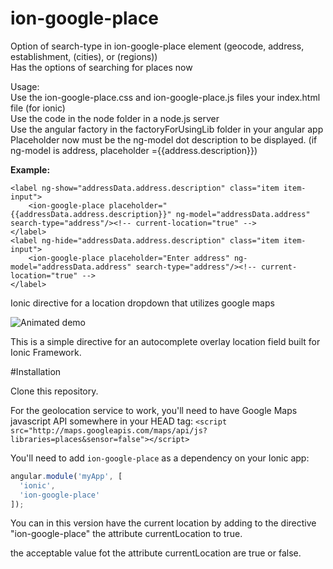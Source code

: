 ion-google-place
================

Option of search-type in ion-google-place element (geocode, address, establishment, (cities), or (regions)) <br />
Has the options of searching for places now <br />

Usage: <br />
Use the ion-google-place.css and ion-google-place.js files your index.html file (for ionic) <br />
Use the code in the node folder in a node.js server <br />
Use the angular factory in the factoryForUsingLib folder in your angular app <br />
Placeholder now must be the ng-model dot description to be displayed. (if ng-model is address, placeholder ={{address.description}}) <br />

**Example:**

```
<label ng-show="addressData.address.description" class="item item-input">
    <ion-google-place placeholder="{{addressData.address.description}}" ng-model="addressData.address" search-type="address"/><!-- current-location="true" -->
</label>
<label ng-hide="addressData.address.description" class="item item-input">
    <ion-google-place placeholder="Enter address" ng-model="addressData.address" search-type="address"/><!-- current-location="true" -->
</label>
```

Ionic directive for a location dropdown that utilizes google maps

![Animated demo](https://github.com/israelidanny/ion-google-place/raw/master/demo.gif)

This is a simple directive for an autocomplete overlay location field built for Ionic Framework.

#Installation

Clone this repository.

For the geolocation service to work, you'll need to have Google Maps javascript API somewhere in your HEAD tag:
`<script src="http://maps.googleapis.com/maps/api/js?libraries=places&sensor=false"></script>`

You'll need to add `ion-google-place` as a dependency on your Ionic app:
```javascript
angular.module('myApp', [
  'ionic',
  'ion-google-place'
]);
```

You can in this version have the current location by adding to the directive "ion-google-place" the attribute currentLocation to true.

the acceptable value fot the attribute currentLocation are true or false.